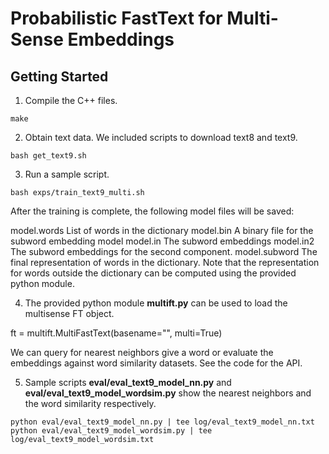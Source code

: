 # Probabilistic FastText for Multi-Sense Embeddings

## Getting Started

1. Compile the C++ files.
```
make
```

2. Obtain text data. We included scripts to download text8 and text9. 
```
bash get_text9.sh
```

3. Run a sample script.
```
bash exps/train_text9_multi.sh
```
After the training is complete, the following model files will be saved:

model.words     List of words in the dictionary
model.bin       A binary file for the subword embedding model
model.in        The subword embeddings
model.in2       The subword embeddings for the second component.
model.subword   The final representation of words in the dictionary. Note that the representation for words outside the dictionary can be computed using the provided python module.

4. The provided python module **multift.py** can be used to load the multisense FT object. 

ft = multift.MultiFastText(basename="", multi=True)

We can query for nearest neighbors give a word or evaluate the embeddings against word similarity datasets. See the code for the API.

5. Sample scripts **eval/eval_text9_model_nn.py** and **eval/eval_text9_model_wordsim.py** show the nearest neighbors and the word similarity respectively. 

```
python eval/eval_text9_model_nn.py | tee log/eval_text9_model_nn.txt
python eval/eval_text9_model_wordsim.py | tee log/eval_text9_model_wordsim.txt
```

